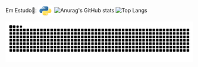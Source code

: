 
<div style="display: inline_block"><br>
Em Estudo📖:
  <img align="center" alt="Allan-Python" height="30" width="40" src="https://raw.githubusercontent.com/devicons/devicon/master/icons/python/python-original.svg">
  <img align="center" alt="" height="30" widht="40" scr=""

  ![Anurag's GitHub stats](https://github-readme-stats.vercel.app/api?username=joao-ibanez&https://github.com/anuraghazra/github-readme-stats&theme=gruvbox&icons=true)
![Top Langs](https://github-readme-stats.vercel.app/api/top-langs/?username=joao-ibanez&https://github.com/anuraghazra/github-readme-stats&icons=true&theme=gruvbox)

</div>


<picture>
  <source media="(prefers-color-scheme: dark)" srcset="https://raw.githubusercontent.com/joao-ibanez/joao-ibanez/output/github-contribution-grid-snake-dark.svg">
  <source media="(prefers-color-scheme: light)" srcset="https://raw.githubusercontent.com/joao-ibanez/joao-ibanez/output/github-contribution-grid-snake.svg">
  <img alt="github contribution grid snake animation" src="https://raw.githubusercontent.com/joao-ibanez/joao-ibanez/output/github-contribution-grid-snake.svg">
</picture>
